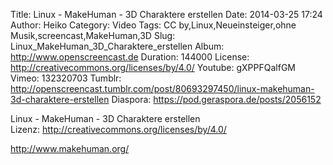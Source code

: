 Title: Linux - MakeHuman - 3D Charaktere erstellen
Date: 2014-03-25 17:24
Author: Heiko
Category: Video
Tags: CC by,Linux,Neueinsteiger,ohne Musik,screencast,MakeHuman,3D
Slug: Linux_MakeHuman_3D_Charaktere_erstellen
Album: http://www.openscreencast.de
Duration: 144000
License: http://creativecommons.org/licenses/by/4.0/
Youtube: gXPPFQalfGM
Vimeo: 132320703
Tumblr: http://openscreencast.tumblr.com/post/80693297450/linux-makehuman-3d-charaktere-erstellen
Diaspora: https://pod.geraspora.de/posts/2056152

Linux - MakeHuman - 3D Charaktere erstellen  
Lizenz: <http://creativecommons.org/licenses/by/4.0/>  
  
<http://www.makehuman.org/>


